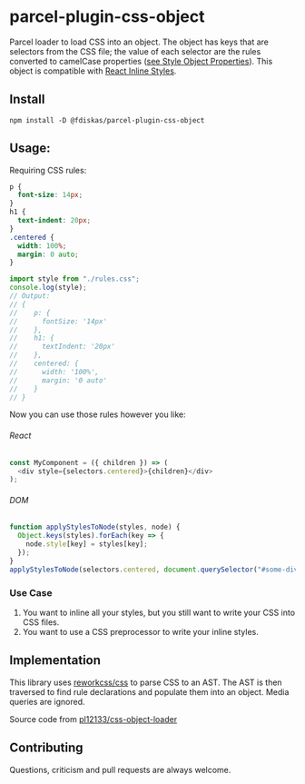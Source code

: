 # parcel-plugin-css-object

Parcel loader to load CSS into an object. The object has keys that are selectors from the CSS file; the value of each selector are the rules converted to camelCase properties ([see Style Object Properties](http://www.w3schools.com/jsref/dom_obj_style.asp)). This object is compatible with [React Inline Styles](https://facebook.github.io/react/tips/inline-styles.html).

## Install

`npm install -D @fdiskas/parcel-plugin-css-object`

## Usage:

Requiring CSS rules:

```css
p {
  font-size: 14px;
}
h1 {
  text-indent: 20px;
}
.centered {
  width: 100%;
  margin: 0 auto;
}
```

```js
import style from "./rules.css";
console.log(style);
// Output:
// {
//    p: {
//      fontSize: '14px'
//    },
//    h1: {
//      textIndent: '20px'
//    },
//    centered: {
//      width: '100%',
//      margin: '0 auto'
//    }
// }
```

Now you can use those rules however you like:

###### React

```js
const MyComponent = ({ children }) => (
  <div style={selectors.centered}>{children}</div>
);
```

###### DOM

```js
function applyStylesToNode(styles, node) {
  Object.keys(styles).forEach(key => {
    node.style[key] = styles[key];
  });
}
applyStylesToNode(selectors.centered, document.querySelector("#some-div"));
```

### Use Case

1.  You want to inline all your styles, but you still want to write your CSS into CSS files.
2.  You want to use a CSS preprocessor to write your inline styles.

## Implementation

This library uses [reworkcss/css](https://github.com/reworkcss/css) to parse CSS to an AST. The AST is then traversed to find rule declarations and populate them into an object. Media queries are ignored.

Source code from [pl12133/css-object-loader](https://github.com/pl12133/css-object-loader)

## Contributing

Questions, criticism and pull requests are always welcome.
